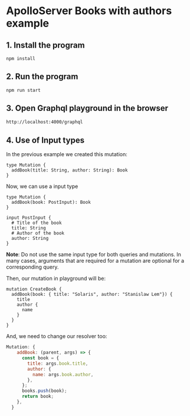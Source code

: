 # ApolloServer Books with authors example

## 1. Install the program

```shell
npm install
```

## 2. Run the program

```shell
npm run start
```

## 3. Open Graphql playground in the browser

```html
http://localhost:4000/graphql
```

## 4. Use of Input types

In the previous example we created this mutation:

```
type Mutation {
  addBook(title: String, author: String): Book
}
```

Now, we can use a input type

```
type Mutation {
  addBook(book: PostInput): Book
}

input PostInput {
  # Title of the book
  title: String
  # Author of the book
  author: String
}
```

__Note__: Do not use the same input type for both queries and mutations. In many cases, arguments that are required for a mutation are optional for a corresponding query.

Then, our mutation in playground will be:

```
mutation CreateBook {
  addBook(book: { title: "Solaris", author: "Stanislaw Lem"}) {
    title
    author {
      name
    }
  }
}
```

And, we need to change our resolver too:

```javascript
Mutation: {
    addBook: (parent, args) => {
      const book = {
        title: args.book.title,
        author: {
          name: args.book.author,
        },
      };
      books.push(book);
      return book;
    },
  }
```